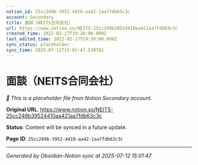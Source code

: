 ```yaml
---
notion_id: 25cc249b-3952-4410-aa42-1aa7fdb63c3c
account: Secondary
title: 面談（NEITS合同会社）
url: https://www.notion.so/NEITS-25cc249b39524410aa421aa7fdb63c3c
created_time: 2022-02-17T19:28:00.000Z
last_edited_time: 2022-02-17T19:30:00.000Z
sync_status: placeholder
sync_time: 2025-07-12T15:01:47.539781
---
```


# 面談（NEITS合同会社）

*🔄 This is a placeholder file from Notion Secondary account.*

**Original URL**: https://www.notion.so/NEITS-25cc249b39524410aa421aa7fdb63c3c

**Status**: Content will be synced in a future update.

**Page ID**: `25cc249b-3952-4410-aa42-1aa7fdb63c3c`

---

*Generated by Obsidian-Notion sync at 2025-07-12 15:01:47*
